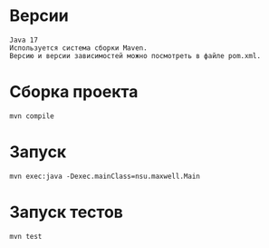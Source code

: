 # Версии
    Java 17
    Используется система сборки Maven. 
    Версию и версии зависимостей можно посмотреть в файле pom.xml.

# Сборка проекта
    mvn compile

# Запуск
    mvn exec:java -Dexec.mainClass=nsu.maxwell.Main 

# Запуск тестов
    mvn test
